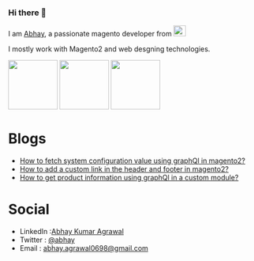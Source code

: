 ### Hi there 👋

I am [Abhay](https://www.linkedin.com/in/abhay-kumar-agrawal-9385a315a/), a passionate magento developer from <a href="https://en.wikipedia.org/wiki/India"><img src="https://user-images.githubusercontent.com/55655451/90338483-a2dce580-e007-11ea-8341-9d471535719f.png" width="25" height="22"></a>

I mostly work with Magento2 and web desgning technologies.

<a href="https://www.w3.org/wiki/The_web_standards_model_-_HTML_CSS_and_JavaScript"><img src="https://user-images.githubusercontent.com/55655451/90337478-5cd05380-e000-11ea-95ef-fd5b7b7cc2b8.png" width="100" height="100"></a>
<a href="https://devdocs.magento.com/"><img src="https://user-images.githubusercontent.com/55655451/90338141-06b1df00-e005-11ea-992b-451778cb304d.png" width="100" height="100"></a>
<a href="https://www.php.net/"><img src="https://user-images.githubusercontent.com/55655451/90338219-a3747c80-e005-11ea-901d-90b4709e14fe.png" height="100"></a>




# Blogs

* [How to fetch system configuration value using graphQl in magento2?](https://www.linkedin.com/pulse/how-fetch-system-configuration-value-using-graphql-magento2-agrawal-1c/?trackingId=EjM4fCsCTGatlblb0RnwdA%3D%3D)
* [How to add a custom link in the header and footer in magento2?](https://www.linkedin.com/pulse/how-add-custom-link-header-footer-magento2-abhay-kumar-agrawal/)
* [How to get product information using graphQl in a custom module?](https://www.linkedin.com/pulse/how-get-product-information-using-graphql-custom-module-agrawal/?published=t)


# Social

* LinkedIn :[Abhay Kumar Agrawal](https://www.linkedin.com/in/abhay-kumar-agrawal-9385a315a/)
* Twitter : [@abhay](https://twitter.com/AbhayAg34169182)
* Email : abhay.agrawal0698@gmail.com




















<!--
**Abhay-Agrawal/Abhay-Agrawal** is a ✨ _special_ ✨ repository because its `README.md` (this file) appears on your GitHub profile.

Here are some ideas to get you started:

- 🔭 I’m currently working on ...
- 🌱 I’m currently learning ...
- 👯 I’m looking to collaborate on ...
- 🤔 I’m looking for help with ...
- 💬 Ask me about ...
- 📫 How to reach me: ...
- 😄 Pronouns: ...
- ⚡ Fun fact: ...
-->
